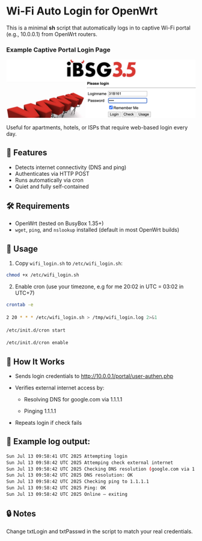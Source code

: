 # Wi-Fi Auto Login for OpenWrt

This is a minimal **sh** script that automatically logs in to captive Wi-Fi portal (e.g., 10.0.0.1) from OpenWrt routers.

### Example Captive Portal Login Page

![Login Page Screenshot](example_of_login_page.png)

Useful for apartments, hotels, or ISPs that require web-based login every day.

## 🔧 Features

- Detects internet connectivity (DNS and ping)
- Authenticates via HTTP POST
- Runs automatically via cron
- Quiet and fully self-contained

## 🛠 Requirements

- OpenWrt (tested on BusyBox 1.35+)
- `wget`, `ping`, and `nslookup` installed (default in most OpenWrt builds)

## 🚀 Usage

1. Copy `wifi_login.sh` to `/etc/wifi_login.sh`:
```sh
chmod +x /etc/wifi_login.sh
```
2. Enable cron (use your timezone, e.g for me 20:02 in UTC = 03:02 in UTC+7)
```sh
crontab -e

2 20 * * * /etc/wifi_login.sh > /tmp/wifi_login.log 2>&1

/etc/init.d/cron start

/etc/init.d/cron enable
```

## 🧠 How It Works
- Sends login credentials to http://10.0.0.1/portal/user-authen.php

- Verifies external internet access by:

    - Resolving DNS for google.com via 1.1.1.1

    - Pinging 1.1.1.1

- Repeats login if check fails

## 📄 Example log output:
```sh
Sun Jul 13 09:58:41 UTC 2025 Attempting login
Sun Jul 13 09:58:42 UTC 2025 Attemping check external internet
Sun Jul 13 09:58:42 UTC 2025 Checking DNS resolution (google.com via 1.1.1.1)
Sun Jul 13 09:58:42 UTC 2025 DNS resolution: OK
Sun Jul 13 09:58:42 UTC 2025 Checking ping to 1.1.1.1
Sun Jul 13 09:58:42 UTC 2025 Ping: OK
Sun Jul 13 09:58:42 UTC 2025 Online — exiting
```
## 🔒 Notes

Change txtLogin and txtPasswd in the script to match your real credentials.
